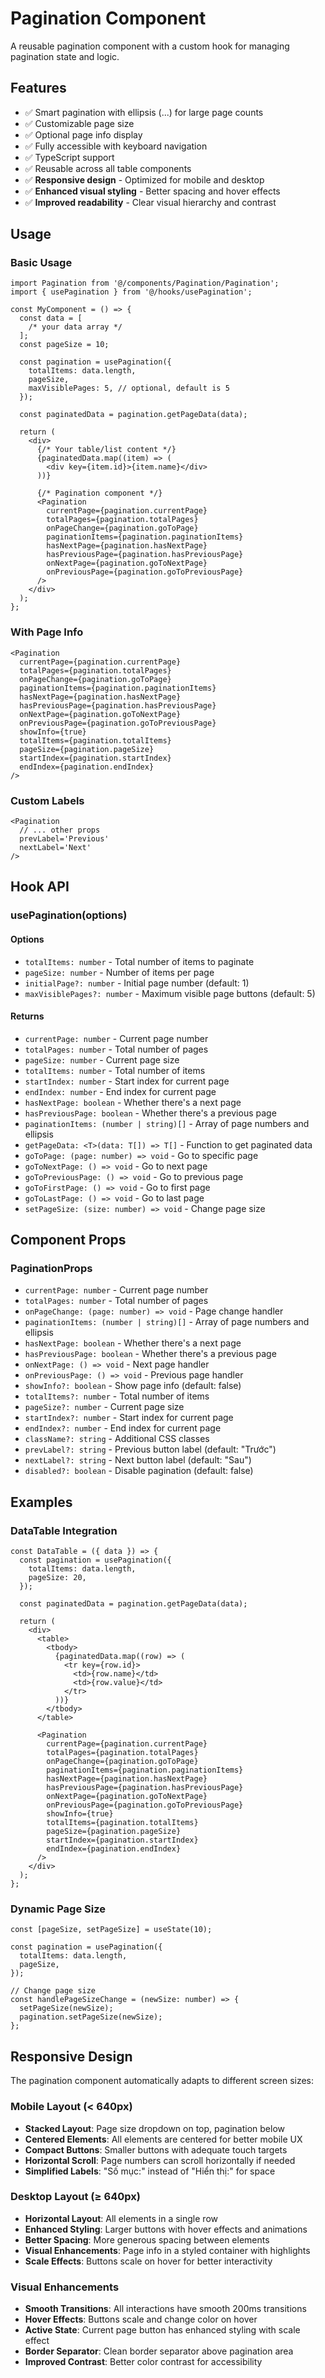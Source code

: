 # Pagination Component

A reusable pagination component with a custom hook for managing pagination state and logic.

## Features

- ✅ Smart pagination with ellipsis (...) for large page counts
- ✅ Customizable page size
- ✅ Optional page info display
- ✅ Fully accessible with keyboard navigation
- ✅ TypeScript support
- ✅ Reusable across all table components
- ✅ **Responsive design** - Optimized for mobile and desktop
- ✅ **Enhanced visual styling** - Better spacing and hover effects
- ✅ **Improved readability** - Clear visual hierarchy and contrast

## Usage

### Basic Usage

```tsx
import Pagination from '@/components/Pagination/Pagination';
import { usePagination } from '@/hooks/usePagination';

const MyComponent = () => {
  const data = [
    /* your data array */
  ];
  const pageSize = 10;

  const pagination = usePagination({
    totalItems: data.length,
    pageSize,
    maxVisiblePages: 5, // optional, default is 5
  });

  const paginatedData = pagination.getPageData(data);

  return (
    <div>
      {/* Your table/list content */}
      {paginatedData.map((item) => (
        <div key={item.id}>{item.name}</div>
      ))}

      {/* Pagination component */}
      <Pagination
        currentPage={pagination.currentPage}
        totalPages={pagination.totalPages}
        onPageChange={pagination.goToPage}
        paginationItems={pagination.paginationItems}
        hasNextPage={pagination.hasNextPage}
        hasPreviousPage={pagination.hasPreviousPage}
        onNextPage={pagination.goToNextPage}
        onPreviousPage={pagination.goToPreviousPage}
      />
    </div>
  );
};
```

### With Page Info

```tsx
<Pagination
  currentPage={pagination.currentPage}
  totalPages={pagination.totalPages}
  onPageChange={pagination.goToPage}
  paginationItems={pagination.paginationItems}
  hasNextPage={pagination.hasNextPage}
  hasPreviousPage={pagination.hasPreviousPage}
  onNextPage={pagination.goToNextPage}
  onPreviousPage={pagination.goToPreviousPage}
  showInfo={true}
  totalItems={pagination.totalItems}
  pageSize={pagination.pageSize}
  startIndex={pagination.startIndex}
  endIndex={pagination.endIndex}
/>
```

### Custom Labels

```tsx
<Pagination
  // ... other props
  prevLabel='Previous'
  nextLabel='Next'
/>
```

## Hook API

### usePagination(options)

#### Options

- `totalItems: number` - Total number of items to paginate
- `pageSize: number` - Number of items per page
- `initialPage?: number` - Initial page number (default: 1)
- `maxVisiblePages?: number` - Maximum visible page buttons (default: 5)

#### Returns

- `currentPage: number` - Current page number
- `totalPages: number` - Total number of pages
- `pageSize: number` - Current page size
- `totalItems: number` - Total number of items
- `startIndex: number` - Start index for current page
- `endIndex: number` - End index for current page
- `hasNextPage: boolean` - Whether there's a next page
- `hasPreviousPage: boolean` - Whether there's a previous page
- `paginationItems: (number | string)[]` - Array of page numbers and ellipsis
- `getPageData: <T>(data: T[]) => T[]` - Function to get paginated data
- `goToPage: (page: number) => void` - Go to specific page
- `goToNextPage: () => void` - Go to next page
- `goToPreviousPage: () => void` - Go to previous page
- `goToFirstPage: () => void` - Go to first page
- `goToLastPage: () => void` - Go to last page
- `setPageSize: (size: number) => void` - Change page size

## Component Props

### PaginationProps

- `currentPage: number` - Current page number
- `totalPages: number` - Total number of pages
- `onPageChange: (page: number) => void` - Page change handler
- `paginationItems: (number | string)[]` - Array of page numbers and ellipsis
- `hasNextPage: boolean` - Whether there's a next page
- `hasPreviousPage: boolean` - Whether there's a previous page
- `onNextPage: () => void` - Next page handler
- `onPreviousPage: () => void` - Previous page handler
- `showInfo?: boolean` - Show page info (default: false)
- `totalItems?: number` - Total number of items
- `pageSize?: number` - Current page size
- `startIndex?: number` - Start index for current page
- `endIndex?: number` - End index for current page
- `className?: string` - Additional CSS classes
- `prevLabel?: string` - Previous button label (default: "Trước")
- `nextLabel?: string` - Next button label (default: "Sau")
- `disabled?: boolean` - Disable pagination (default: false)

## Examples

### DataTable Integration

```tsx
const DataTable = ({ data }) => {
  const pagination = usePagination({
    totalItems: data.length,
    pageSize: 20,
  });

  const paginatedData = pagination.getPageData(data);

  return (
    <div>
      <table>
        <tbody>
          {paginatedData.map((row) => (
            <tr key={row.id}>
              <td>{row.name}</td>
              <td>{row.value}</td>
            </tr>
          ))}
        </tbody>
      </table>

      <Pagination
        currentPage={pagination.currentPage}
        totalPages={pagination.totalPages}
        onPageChange={pagination.goToPage}
        paginationItems={pagination.paginationItems}
        hasNextPage={pagination.hasNextPage}
        hasPreviousPage={pagination.hasPreviousPage}
        onNextPage={pagination.goToNextPage}
        onPreviousPage={pagination.goToPreviousPage}
        showInfo={true}
        totalItems={pagination.totalItems}
        pageSize={pagination.pageSize}
        startIndex={pagination.startIndex}
        endIndex={pagination.endIndex}
      />
    </div>
  );
};
```

### Dynamic Page Size

```tsx
const [pageSize, setPageSize] = useState(10);

const pagination = usePagination({
  totalItems: data.length,
  pageSize,
});

// Change page size
const handlePageSizeChange = (newSize: number) => {
  setPageSize(newSize);
  pagination.setPageSize(newSize);
};
```

## Responsive Design

The pagination component automatically adapts to different screen sizes:

### Mobile Layout (< 640px)

- **Stacked Layout**: Page size dropdown on top, pagination below
- **Centered Elements**: All elements are centered for better mobile UX
- **Compact Buttons**: Smaller buttons with adequate touch targets
- **Horizontal Scroll**: Page numbers can scroll horizontally if needed
- **Simplified Labels**: "Số mục:" instead of "Hiển thị:" for space

### Desktop Layout (≥ 640px)

- **Horizontal Layout**: All elements in a single row
- **Enhanced Styling**: Larger buttons with hover effects and animations
- **Better Spacing**: More generous spacing between elements
- **Visual Enhancements**: Page info in a styled container with highlights
- **Scale Effects**: Buttons scale on hover for better interactivity

### Visual Enhancements

- **Smooth Transitions**: All interactions have smooth 200ms transitions
- **Hover Effects**: Buttons scale and change color on hover
- **Active State**: Current page button has enhanced styling with scale effect
- **Border Separator**: Clean border separator above pagination area
- **Improved Contrast**: Better color contrast for accessibility
